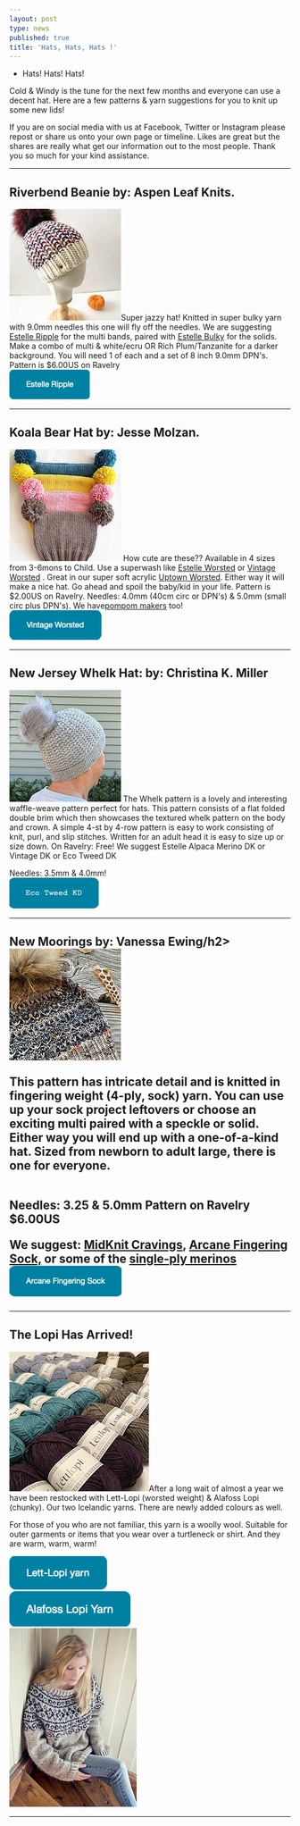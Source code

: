 ```yaml
---
layout: post
type: news
published: true
title: 'Hats, Hats, Hats !'
---
```


- Hats! Hats! Hats!

Cold & Windy is the tune for the next few months and everyone can use a decent hat. Here are a few patterns & yarn suggestions for you to knit up some new lids!

If you are on social media with us at Facebook, Twitter or Instagram please repost or share us onto your own page or timeline. Likes are great but the shares are really what get our information out to the most people. Thank you so much for your kind assistance.
<hr />
<h2>Riverbend Beanie by: Aspen Leaf Knits.</h2>
<a href="https://www.ravelry.com/patterns/library/riverbend-beanie"><img src="/img/riverbend_beanie.jpg"></a>Super jazzy hat! Knitted in super bulky yarn with 9.0mm needles this one will fly off the needles. We are suggesting <a href="https://www.woolandsilkcoshop.com/products/estelle-ripple">Estelle Ripple</a> for the multi bands, paired with <a href="https://www.woolandsilkcoshop.com/products/estelle-bulky">Estelle Bulky</a> for the solids. Make a combo of multi & white/ecru OR Rich Plum/Tanzanite for a darker background. You will need 1 of each and a set of 8 inch 9.0mm DPN's. Pattern is $6.00US on Ravelry<br />
<a href="https://www.woolandsilkcoshop.com/products/estelle-ripple"><img src="/img/riverbend_btn.jpg"></a><br />

<hr />
<h2>Koala Bear Hat by: Jesse Molzan.</h2>
<a href="https://www.ravelry.com/patterns/library/koala-bear-hat-4"><img src="/img/koala_hat.jpg"></a> How cute are these?? Available in 4 sizes from 3-6mons to Child. Use a superwash like <a href="https://www.woolandsilkcoshop.com/products/estelle-worsted">Estelle Worsted</a> or <a href="https://www.woolandsilkcoshop.com/products/vintage">Vintage Worsted</a> . Great in our super soft acrylic <a href="https://www.woolandsilkcoshop.com/products/universal-uptown-worsted"> Uptown Worsted</a>. Either way it will make a nice hat. Go ahead and spoil the baby/kid in your life. Pattern is $2.00US on Ravelry. Needles: 4.0mm (40cm circ or DPN's) & 5.0mm (small circ plus DPN's). We have<a href="https://www.woolandsilkcoshop.com/products/pom-pom-makers">pompom makers</a> too!<br />
<a href="https://www.woolandsilkcoshop.com/products/vintage"><img src="/img/koala_btn.jpg"></a><br />

<hr />
<h2>New Jersey Whelk Hat: by: Christina K. Miller</h2>
<a href="https://www.ravelry.com/patterns/library/new-jersey-whelk-hat"><img src="/img/jersey_hat.jpg"></a> The Whelk pattern is a lovely and interesting waffle-weave pattern perfect for hats. This pattern consists of a flat folded double brim which then showcases the textured whelk pattern on the body and crown. A simple 4-st by 4-row pattern is easy to work consisting of knit, purl, and slip stitches. Written for an adult head it is easy to size up or size down. On Ravelry: Free! We suggest Estelle Alpaca Merino DK or Vintage DK or Eco Tweed DK<br />

Needles: 3.5mm & 4.0mm!<br />
<a href="https://www.woolandsilkcoshop.com/products/eco-tweed-dk"><img src="/img/jersey_btn.jpg"></a><br />

<hr />
<h2>New  Moorings by: Vanessa Ewing/h2>
<a href="https://www.ravelry.com/patterns/library/new-jersey-whelk-hat"><img src="/img/moorings_hat.jpg"></a>

This pattern has intricate detail and is knitted in fingering weight (4-ply, sock) yarn. You can use up your sock project leftovers or choose an exciting multi paired with a speckle or solid. Either way you will end up with a one-of-a-kind hat. Sized from newborn to adult large, there is one for everyone.<br /><br />

Needles: 3.25 & 5.0mm Pattern on Ravelry $6.00US

We suggest: <a href="https://www.ravelry.com/patterns/library/moorings"> MidKnit Cravings</a>, <a href="https://www.woolandsilkcoshop.com/products/80-20-merino-nylon-fingering?">Arcane Fingering Sock,</a> or some of the <a href="https://www.woolandsilkcoshop.com/search?q=single+ply">single-ply merinos</a><br />
<a href="https://www.woolandsilkcoshop.com/products/80-20-merino-nylon-fingering"><img src="/img/moorings_btn.jpg"></a><br />

<hr />
<h2>The Lopi Has Arrived!</h2>
<img src="/img/lopi.jpg"></a>After a long wait of almost a year we have been restocked with Lett-Lopi (worsted weight) & Alafoss Lopi (chunky). Our two Icelandic yarns. There are newly added colours as well.

For those of you who are not familiar, this yarn is a woolly wool. Suitable for outer garments or items that you wear over a turtleneck or shirt. And they are warm, warm, warm!

<a href="https://www.woolandsilkcoshop.com/products/lett-lopi"><img src="/img/lopi_btn.jpg"></a><br />
<a href="https://www.woolandsilkcoshop.com/products/istex-lopi-alafosslopi"><img src="/img/lopi_btn_2.jpg"></a><br />
<img src="/img/lopi_sweater.jpg">
<hr />
